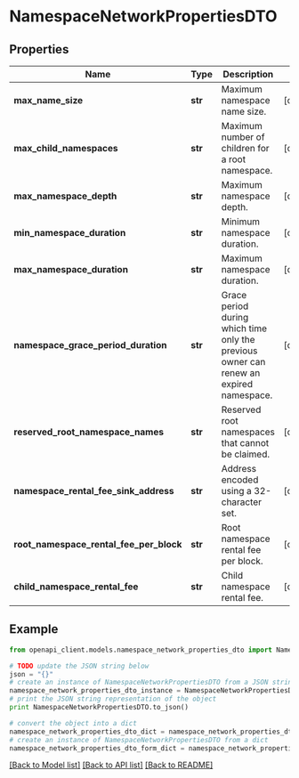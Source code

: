 # NamespaceNetworkPropertiesDTO


## Properties

Name | Type | Description | Notes
------------ | ------------- | ------------- | -------------
**max_name_size** | **str** | Maximum namespace name size. | [optional] 
**max_child_namespaces** | **str** | Maximum number of children for a root namespace. | [optional] 
**max_namespace_depth** | **str** | Maximum namespace depth. | [optional] 
**min_namespace_duration** | **str** | Minimum namespace duration. | [optional] 
**max_namespace_duration** | **str** | Maximum namespace duration. | [optional] 
**namespace_grace_period_duration** | **str** | Grace period during which time only the previous owner can renew an expired namespace. | [optional] 
**reserved_root_namespace_names** | **str** | Reserved root namespaces that cannot be claimed. | [optional] 
**namespace_rental_fee_sink_address** | **str** | Address encoded using a 32-character set. | [optional] 
**root_namespace_rental_fee_per_block** | **str** | Root namespace rental fee per block. | [optional] 
**child_namespace_rental_fee** | **str** | Child namespace rental fee. | [optional] 

## Example

```python
from openapi_client.models.namespace_network_properties_dto import NamespaceNetworkPropertiesDTO

# TODO update the JSON string below
json = "{}"
# create an instance of NamespaceNetworkPropertiesDTO from a JSON string
namespace_network_properties_dto_instance = NamespaceNetworkPropertiesDTO.from_json(json)
# print the JSON string representation of the object
print NamespaceNetworkPropertiesDTO.to_json()

# convert the object into a dict
namespace_network_properties_dto_dict = namespace_network_properties_dto_instance.to_dict()
# create an instance of NamespaceNetworkPropertiesDTO from a dict
namespace_network_properties_dto_form_dict = namespace_network_properties_dto.from_dict(namespace_network_properties_dto_dict)
```
[[Back to Model list]](../README.md#documentation-for-models) [[Back to API list]](../README.md#documentation-for-api-endpoints) [[Back to README]](../README.md)


